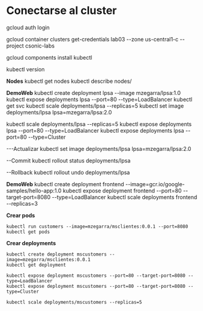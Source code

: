 
# Conectarse al cluster
gcloud auth login

gcloud container clusters get-credentials lab03 --zone us-central1-c --project csonic-labs

gcloud components install kubectl

kubectl version

**Nodes**
 kubectl get nodes
kubectl describe nodes/


**DemoWeb**
kubectl create deployment lpsa --image mzegarra/lpsa:1.0
kubectl expose deployments lpsa --port=80 --type=LoadBalancer
kubectl get svc
kubectl scale deployments/lpsa --replicas=5
kubectl set image deployments/lpsa lpsa=mzegarra/lpsa:2.0







kubectl scale deployments/lpsa --replicas=5
kubectl expose deployments lpsa --port=80 --type=LoadBalancer
kubectl expose deployments lpsa --port=80 --type=Cluster

---Actualizar
kubectl set image deployments/lpsa lpsa=mzegarra/lpsa:2.0

--Commit
kubectl rollout status deployments/lpsa

--Rollback
kubectl rollout undo deployments/lpsa

**DemoWeb**
kubectl create deployment frontend --image=gcr.io/google-samples/hello-app:1.0
kubectl expose deployment frontend --port=80 --target-port=8080 --type=LoadBalancer
kubectl scale deployments frontend --replicas=3




**Crear pods**
```
kubectl run customers --image=mzegarra/msclientes:0.0.1 --port=8080
kubectl get pods
```

**Crear deployments**
```
kubectl create deployment mscustomers --image=mzegarra/msclientes:0.0.1 
kubectl get deployment

kubectl expose deployment mscustomers --port=80 --target-port=8080 --type=LoadBalancer
kubectl expose deployment mscustomers --port=80 --target-port=8080 --type=Cluster

kubectl scale deployments/mscustomers --replicas=5

```







